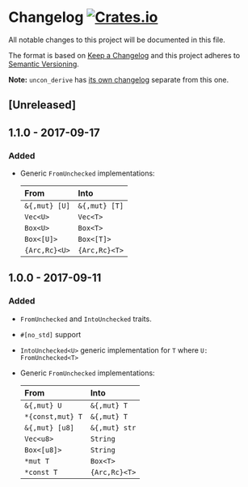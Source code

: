 # Changelog [![Crates.io][crate-badge]][crate]
All notable changes to this project will be documented in this file.

The format is based on [Keep a Changelog](http://keepachangelog.com/en/1.0.0/)
and this project adheres to [Semantic Versioning](http://semver.org/spec/v2.0.0.html).

**Note:** `uncon_derive` has [its own changelog][derive-log] separate from this one.

## [Unreleased]

## 1.1.0 - 2017-09-17
### Added
- Generic `FromUnchecked` implementations:

  | From                | Into          |
  | :------------------ | :------------ |
  | `&{,mut} [U]`       | `&{,mut} [T]` |
  | `Vec<U>`            | `Vec<T>`      |
  | `Box<U>`            | `Box<T>`      |
  | `Box<[U]>`          | `Box<[T]>`    |
  | `{Arc,Rc}<U>`       | `{Arc,Rc}<T>` |

## 1.0.0 - 2017-09-11
### Added
- `FromUnchecked` and `IntoUnchecked` traits.
- `#[no_std]` support
- `IntoUnchecked<U>` generic implementation for `T` where `U: FromUnchecked<T>`
- Generic `FromUnchecked` implementations:

  | From                | Into          |
  | :------------------ | :------------ |
  | `&{,mut} U`         | `&{,mut} T`   |
  | `*{const,mut} T`    | `&{,mut} T`   |
  | `&{,mut} [u8]`      | `&{,mut} str` |
  | `Vec<u8>`           | `String`      |
  | `Box<[u8]>`         | `String`      |
  | `*mut T`            | `Box<T>`      |
  | `*const T`          | `{Arc,Rc}<T>` |

[crate]:       https://crates.io/crates/uncon
[crate-badge]: https://img.shields.io/crates/v/uncon.svg

[derive-log]: https://github.com/nvzqz/uncon-rs/blob/master/derive/CHANGELOG.md
